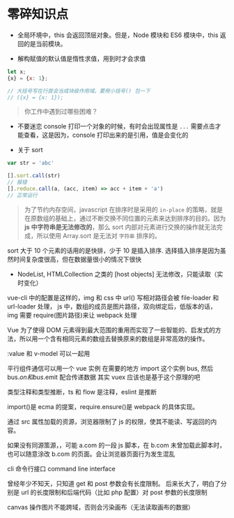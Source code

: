 # 零碎知识点

- 全局环境中，this 会返回顶层对象。但是，Node 模块和 ES6 模块中，this 返回的是当前模块。

- 解构赋值的默认值是惰性求值，用到时才会求值

```js
let x;
{x} = {x: 1};

// 大括号写在行首会当成块级作用域。要用小括号() 包一下
// ({x} = {x: 1});
```

> 你工作中遇到过哪些困难？

- 不要迷恋 console 打印一个对象的时候，有时会出现属性是 `...` 需要点击才能查看，这是因为，console 打印出来的是引用，值是会变化的

- 关于 sort

```js
var str = 'abc'

[].sort.call(str)
// 报错
[].reduce.call(a, (acc, item) => acc + item + 'a')
// 正常运行
```

> 为了节约内存空间，javascript 在排序时是采用的 `in-place` 的策略，就是在原数组的基础上，通过不断交换不同位置的元素来达到排序的目的。因为 **js 中字符串是无法修改的**，那么 sort 内部对元素进行交换的操作就无法完成，所以使用 Array.sort 是无法对 `字符串` 排序的。

sort 大于 10 个元素的话用的是快排，少于 10 是插入排序. 选择插入排序是因为虽然时间复杂度很高，但在数据量很小的情况下很快

- NodeList, HTMLCollection 之类的 [host objects] 无法修改，只能读取（实时变化）

vue-cli 中的配置是这样的，img 和 css 中 url() 写相对路径会被 file-loader 和 url-loader 处理， js 中，数组的成员是图片路径，双向绑定后，低版本的话，img 需要 require(图片路径)来让 webpack 处理

Vue 为了使得 DOM 元素得到最大范围的重用而实现了一些智能的、启发式的方法，所以用一个含有相同元素的数组去替换原来的数组是非常高效的操作。

:value 和 v-model 可以一起用

平行组件通信可以用一个 vue 实例 在需要的地方 import 这个实例 bus, 然后 bus.$on 和 bus.$emit 配合传递数据 其实 vuex 应该也是基于这个原理的吧

类型注释和类型推断，ts 和 flow 是注释，eslint 是推断

import()是 ecma 的提案，require.ensure()是 webpack 的具体实现。

通过 src 属性加载的资源，浏览器限制了 js 的权限，使其不能读、写返回的内容。

如果没有同源策源，，可能 a.com 的一段 js 脚本，在 b.com 未曾加载此脚本时，也可以随意涂改 b.com 的页面。会让浏览器页面行为发生混乱

cli 命令行接口 command line interface

曾经年少不知天，只知道 get 和 post 参数会有长度限制。
后来长大了，明白了分别是 url 的长度限制和后端代码（比如 php 配置）对 post 参数的长度限制



canvas 操作图片不能跨域，否则会污染画布（无法读取画布的数据）

